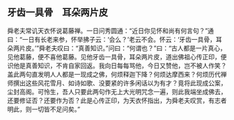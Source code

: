 ##  牙齿一具骨　耳朵两片皮

舜老夫常讥天衣怀说葛藤禅。一日问秀圆通：“近日你见怀和尚有何言句？”通曰：“一日有长老来参，怀举拂子云：‘会么？’老云不会。怀云：‘牙齿一具骨，耳朵两片皮。’”舜老夫叹曰：“真善知识。”问曰：“何谓也？”曰：“古人都是一片真心，见他葛藤，便不喜他葛藤。见他牙齿一具骨，耳朵两片皮，道出佛祖心传正印，便识他是真善知识，不肯自家回返。我向日每每骂他，今日又赞他，岂不被人作笑？盖此两句直发明人人都是一现成之佛，何烦释迦下降？何烦达摩西来？何烦历代禅师撰出这些风花雪月、如诗如歌、没要紧的许多闲话以为有才？竟将此现成公案，尘封高阁。可怜生，吾人只要此两句作无上大光明咒念一遍，则此我端坐成佛去，还要修证否？还要作为否？此是心传正印，为天衣怀指出，为舜老夫叹赏，有志者明此，则一切皆不足问矣。”
